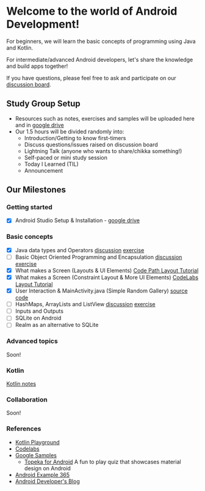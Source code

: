 # Welcome to the world of Android Development!
For beginners, we will learn the basic concepts of
programming using Java and Kotlin.

For intermediate/advanced Android developers, let's share the knowledge and build apps together!

If you have questions, please feel free to ask and participate on our [discussion
board](https://www.meetup.com/Women-Who-Code-Manila/messages/boards/forum/24291952).

## Study Group Setup
* Resources such as notes, exercises and samples will be uploaded here and in [google drive](https://drive.google.com/drive/u/0/folders/0B5e6z53Ajo7AcFFzRGVOZk1qSnM)
* Our 1.5 hours will be divided randomly into:
    - Introduction/Getting to know first-timers
    - Discuss questions/issues raised on discussion board
    - Lightning Talk (anyone who wants to share/chikka something!)
    - Self-paced or mini study session
    - Today I Learned (TIL)
    - Announcement

## Our Milestones

### Getting started
- [X] Android Studio Setup & Installation - [google drive](https://docs.google.com/document/d/1TxVa_37UBr9K3fCiSUmHb8TYKUxUN3xbkWfwyCAF-bA/edit)

### Basic concepts
- [X] Java data types and Operators [discussion](https://gitlab.com/wwcodemanila/WWCodeManila-Android/blob/master/discussions/data_types_and_operators.md) [exercise](https://gitlab.com/wwcodemanila/WWCodeManila-Android/blob/master/exercises/data_types_and_operators/instructions.md)
- [ ] Basic Object Oriented Programming and Encapsulation [discussion](https://gitlab.com/wwcodemanila/WWCodeManila-Android/blob/master/discussions/oop_encapsulation.md) [exercise](https://gitlab.com/wwcodemanila/WWCodeManila-Android/blob/master/exercises/oop_encapsulation/instructions.md)
- [X] What makes a Screen (Layouts & UI Elements)  [Code Path Layout Tutorial ](https://github.com/codepath/android_guides/wiki/Constructing-View-Layouts)
- [X] What makes a Screen (Constraint Layout & More UI Elements) [CodeLabs Layout Tutorial ](https://codelabs.developers.google.com/codelabs/constraint-layout/index.html?index=..%2F..%2Findex#0)
- [X] User Interaction & MainActivity.java (Simple Random Gallery) [source code](https://gitlab.com/wwcodemanila/android-projects/tree-gallery)
- [ ] HashMaps, ArrayLists and ListView [discussion](https://gitlab.com/wwcodemanila/WWCodeManila-Android/blob/master/discussions/data_types_and_operators.md) [exercise](https://gitlab.com/wwcodemanila/WWCodeManila-Android/blob/master/exercises/hashmap_arraylist_listview/instructions.md)
- [ ] Inputs and Outputs
- [ ] SQLite on Android
- [ ] Realm as an alternative to SQLite

### Advanced topics
Soon!

### Kotlin
[Kotlin notes](./kotlin)

### Collaboration
Soon!

### References
* [Kotlin Playground](https://try.kotlinlang.org)
* [Codelabs](https://codelabs.developers.google.com)
* [Google Samples](https://github.com/googlesamples?utf8=✓&q=k&type=&language=)
    - [Topeka for Android](https://github.com/googlesamples/android-topeka) A fun to play quiz that showcases material design on Android
* [Android Example 365](https://androidexample365.com)
* [Android Developer's Blog](https://android-developers.googleblog.com/2015/06/more-material-design-with-topeka-for_16.html)
